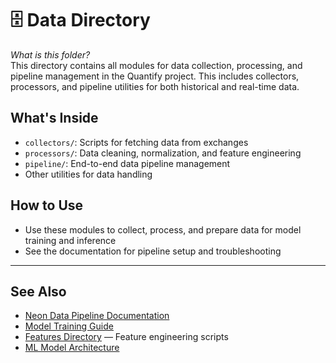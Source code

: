 # 🗄️ Data Directory

*What is this folder?*  
This directory contains all modules for data collection, processing, and pipeline management in the Quantify project. This includes collectors, processors, and pipeline utilities for both historical and real-time data.

## What's Inside
- `collectors/`: Scripts for fetching data from exchanges
- `processors/`: Data cleaning, normalization, and feature engineering
- `pipeline/`: End-to-end data pipeline management
- Other utilities for data handling

## How to Use
- Use these modules to collect, process, and prepare data for model training and inference
- See the documentation for pipeline setup and troubleshooting

---

## See Also
- [Neon Data Pipeline Documentation](../../../docs/NEON_PIPELINE.md)
- [Model Training Guide](../../../docs/MODEL_TRAINING.md)
- [Features Directory](../features/) — Feature engineering scripts
- [ML Model Architecture](../../../docs/ML_MODEL.md) 